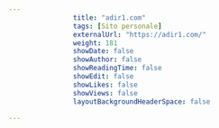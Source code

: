 ---
                title: "adir1.com"
                tags: [Sito personale]
                externalUrl: "https://adir1.com/"
                weight: 181
                showDate: false
                showAuthor: false
                showReadingTime: false
                showEdit: false
                showLikes: false
                showViews: false
                layoutBackgroundHeaderSpace: false
                ---

